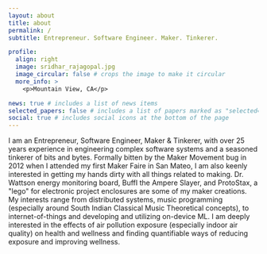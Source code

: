 ```yaml
---
layout: about
title: about
permalink: /
subtitle: Entrepreneur. Software Engineer. Maker. Tinkerer.

profile:
  align: right
  image: sridhar_rajagopal.jpg
  image_circular: false # crops the image to make it circular
  more_info: >
    <p>Mountain View, CA</p>

news: true # includes a list of news items
selected_papers: false # includes a list of papers marked as "selected={true}"
social: true # includes social icons at the bottom of the page
---
```


I am an Entrepreneur, Software Engineer, Maker & Tinkerer, with over 25 years experience in engineering complex software systems and a seasoned tinkerer of bits and bytes. Formally bitten by the Maker Movement bug in 2012 when I attended my first Maker Faire in San Mateo, I am also keenly interested in getting my hands dirty with all things related to making. Dr. Wattson energy monitoring board, BuffI the Ampere Slayer, and ProtoStax, a "lego" for electronic project enclosures are some of my maker creations. My interests range from distributed systems, music programming (especially around South Indian Classical Music Theoretical concepts), to internet-of-things and developing and utilizing on-device ML. I am deeply interested in the effects of air pollution exposure (especially indoor air quality) on health and wellness and finding quantifiable ways of reducing exposure and improving wellness.
